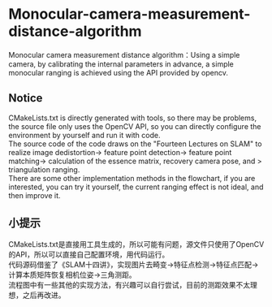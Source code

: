 # Monocular-camera-measurement-distance-algorithm
Monocular camera measurement distance algorithm：Using a simple camera, by calibrating the internal parameters in advance, a simple monocular ranging is achieved using the API provided by opencv.

## Notice
CMakeLists.txt is directly generated with tools, so there may be problems, the source file only uses the OpenCV API, so you can directly configure the environment by yourself and run it with code. <br>
The source code of the code draws on the "Fourteen Lectures on SLAM" to realize image dedistortion-> feature point detection-> feature point matching-> calculation of the essence matrix, recovery camera pose, and > triangulation ranging. <br>
There are some other implementation methods in the flowchart, if you are interested, you can try it yourself, the current ranging effect is not ideal, and then improve it.

## 小提示
CMakeLists.txt是直接用工具生成的，所以可能有问题，源文件只使用了OpenCV的API，所以可以直接自己配置环境，用代码运行。<br>
代码源码借鉴了《SLAM十四讲》，实现图片去畸变->特征点检测->特征点匹配->计算本质矩阵恢复相机位姿->三角测距。<br>
流程图中有一些其他的实现方法，有兴趣可以自行尝试，目前的测距效果不太理想，之后再改进。
